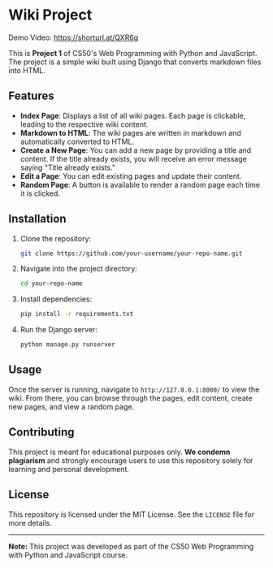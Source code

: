 # Wiki Project

Demo Video: https://shorturl.at/QXR6q

This is **Project 1** of CS50's Web Programming with Python and JavaScript. The project is a simple wiki built using Django that converts markdown files into HTML.

## Features

- **Index Page**: Displays a list of all wiki pages. Each page is clickable, leading to the respective wiki content.
- **Markdown to HTML**: The wiki pages are written in markdown and automatically converted to HTML.
- **Create a New Page**: You can add a new page by providing a title and content. If the title already exists, you will receive an error message saying "Title already exists."
- **Edit a Page**: You can edit existing pages and update their content.
- **Random Page**: A button is available to render a random page each time it is clicked.

## Installation

1. Clone the repository:
    ```bash
    git clone https://github.com/your-username/your-repo-name.git
    ```
2. Navigate into the project directory:
    ```bash
    cd your-repo-name
    ```
3. Install dependencies:
    ```bash
    pip install -r requirements.txt
    ```
4. Run the Django server:
    ```bash
    python manage.py runserver
    ```

## Usage

Once the server is running, navigate to `http://127.0.0.1:8000/` to view the wiki. From there, you can browse through the pages, edit content, create new pages, and view a random page.

## Contributing

This project is meant for educational purposes only. **We condemn plagiarism** and strongly encourage users to use this repository solely for learning and personal development.

## License

This repository is licensed under the MIT License. See the `LICENSE` file for more details.

---

**Note:** This project was developed as part of the CS50 Web Programming with Python and JavaScript course.
